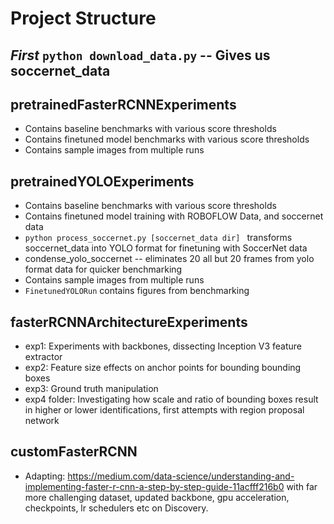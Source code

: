 # Project Structure

## *First* `python download_data.py` -- Gives us soccernet_data

## pretrainedFasterRCNNExperiments
- Contains baseline benchmarks with various score thresholds
- Contains finetuned model benchmarks with various score thresholds
- Contains sample images from multiple runs

## pretrainedYOLOExperiments
- Contains baseline benchmarks with various score thresholds
- Contains finetuned model training with ROBOFLOW Data, and soccernet data
-   `python process_soccernet.py [soccernet_data dir] ` transforms soccernet_data into YOLO format for finetuning with SoccerNet data
- condense_yolo_soccernet -- eliminates 20 all but 20 frames from yolo format data for quicker benchmarking
- Contains sample images from multiple runs
- `FinetunedYOLORun` contains figures from benchmarking

## fasterRCNNArchitectureExperiments
- exp1: Experiments with backbones, dissecting Inception V3 feature extractor
- exp2: Feature size effects on anchor points for bounding bounding boxes
- exp3: Ground truth manipulation
- exp4 folder: Investigating how scale and ratio of bounding boxes result in higher or lower identifications, first attempts with region proposal network

## customFasterRCNN
- Adapting: https://medium.com/data-science/understanding-and-implementing-faster-r-cnn-a-step-by-step-guide-11acfff216b0 with far more challenging dataset, updated backbone, gpu acceleration, checkpoints, lr schedulers etc on Discovery.

